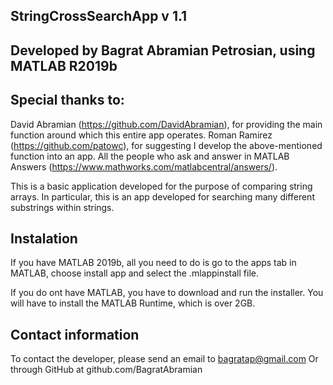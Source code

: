 StringCrossSearchApp v 1.1
-

Developed by Bagrat Abramian Petrosian, using MATLAB R2019b
-

Special thanks to:
-

David Abramian (https://github.com/DavidAbramian), for providing the main function around which this entire app operates.
Roman Ramirez (https://github.com/patowc), for suggesting I develop the above-mentioned function into an app.
All the people who ask and answer in MATLAB Answers (https://www.mathworks.com/matlabcentral/answers/).

This is a basic application developed for the purpose of comparing string arrays.
In particular, this is an app developed for searching many different substrings within strings.

Instalation
-

If you have MATLAB 2019b, all you need to do is go to the apps tab in MATLAB, choose install app and select the .mlappinstall file.

If you do ont have MATLAB, you have to download and run the installer. You will have to install the MATLAB Runtime, which is over 2GB.

Contact information
-

To contact the developer, please send an email to bagratap@gmail.com
Or through GitHub at github.com/BagratAbramian
